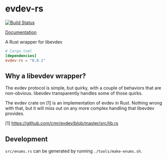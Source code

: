 # evdev-rs

[![Build Status](https://travis-ci.org/ndesh26/evdev-rs.svg?branch=master)](https://travis-ci.org/ndesh26/evdev-rs)

[Documentation](http://ndesh26.github.io/evdev-rs/evdev/index.html)

A Rust wrapper for libevdev

```toml
# Cargo.toml
[dependencies]
evdev-rs = "0.0.1"
```

Why a libevdev wrapper?
-----------------------
The evdev protocol is simple, but quirky, with a couple of behaviors that
are non-obvious. libevdev transparently handles some of those quirks.

The evdev crate on [1] is an implementation of evdev in Rust. Nothing wrong
with that, but it will miss out on any more complex handling that libevdev
provides.

[1] https://github.com/cmr/evdev/blob/master/src/lib.rs

Development
-----------

`src/enums.rs` can be generated by running `./tools/make-enums.sh`.

